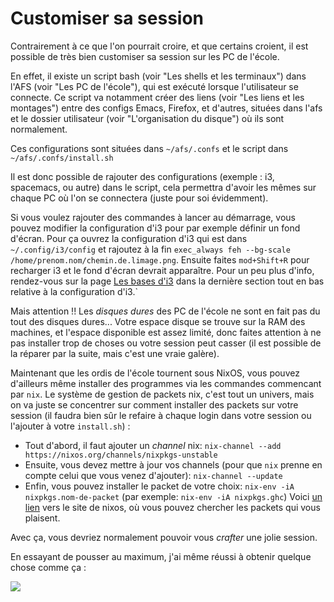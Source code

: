 # Customiser sa session

Contrairement à ce que l'on pourrait croire, et que certains croient, il est possible de très bien customiser sa session sur les PC de l'école.

En effet, il existe un script bash (voir "Les shells et les terminaux") dans l'AFS (voir "Les PC de l'école"), qui est exécuté lorsque l'utilisateur se connecte. Ce script
va notamment créer des liens (voir "Les liens et les montages") entre des configs Emacs, Firefox, et d'autres, situées dans l'afs et le dossier utilisateur (voir "L'organisation du
disque") où ils sont normalement.

Ces configurations sont situées dans `~/afs/.confs` et le script dans `~/afs/.confs/install.sh`

Il est donc possible de rajouter des configurations (exemple : i3, spacemacs, ou autre) dans le script, cela permettra d'avoir les mêmes sur chaque PC où l'on se connectera (juste pour soi évidemment).

Si vous voulez rajouter des commandes à lancer au démarrage, vous pouvez modifier la configuration d'i3 pour par exemple définir un fond d'écran. Pour ça ouvrez la configuration d'i3 qui est dans `~/.config/i3/config` et rajoutez à la fin `exec_always feh --bg-scale /home/prenom.nom/chemin.de.limage.png`. Ensuite faites `mod+Shift+R` pour recharger i3 et le fond d'écran devrait apparaître. Pour un peu plus d'info, rendez-vous sur la page [Les bases d'i3](pc-02) dans la dernière section tout en bas relative à la configuration d'i3.`

Mais attention !! Les _disques dures_ des PC de l'école ne sont en fait pas du tout des disques dures... Votre espace disque se trouve sur la RAM des machines, et l'espace disponible est assez limité, donc faites attention à ne pas installer trop de choses ou votre session peut casser (il est possible de la réparer par la suite, mais c'est une vraie galère).

Maintenant que les ordis de l'école tournent sous NixOS, vous pouvez d'ailleurs même installer des programmes via les commandes commencant par `nix`. Le système de gestion de packets nix, c'est tout un univers, mais on va juste se concentrer sur comment installer des packets sur votre session (il faudra bien sûr le refaire à chaque login dans votre session ou l'ajouter à votre `install.sh`) :
 * Tout d'abord, il faut ajouter un _channel_ nix: `nix-channel --add https://nixos.org/channels/nixpkgs-unstable`
 * Ensuite, vous devez mettre à jour vos channels (pour que `nix` prenne en compte celui que vous venez d'ajouter): `nix-channel --update`
 * Enfin, vous pouvez installer le packet de votre choix: `nix-env -iA nixpkgs.nom-de-packet` (par exemple: `nix-env -iA nixpkgs.ghc`)
Voici [un lien](https://search.nixos.org/packages) vers le site de nixos, où vous pouvez chercher les packets qui vous plaisent.

Avec ça, vous devriez normalement pouvoir vous _crafter_ une jolie session.

En essayant de pousser au maximum, j'ai même réussi à obtenir quelque chose comme ça :

![](https://api.epita.litarvan.com/images/pc-01_1.png)
